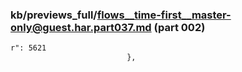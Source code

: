 ### kb/previews_full/flows__time-first__master-only@guest.har.part037.md (part 002)

```md
r": 5621
                          },
                         
```

```
